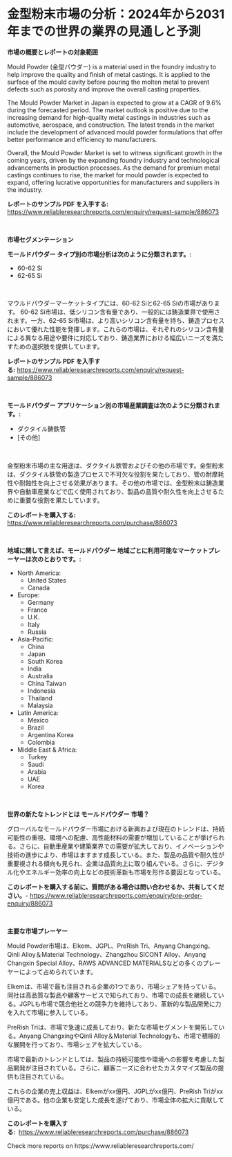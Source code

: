 <p><h1>金型粉末市場の分析：2024年から2031年までの世界の業界の見通しと予測</h1></p><p><strong>市場の概要とレポートの対象範囲</strong></p>
<p><p>Mould Powder (金型パウダー) is a material used in the foundry industry to help improve the quality and finish of metal castings. It is applied to the surface of the mould cavity before pouring the molten metal to prevent defects such as porosity and improve the overall casting properties.</p><p>The Mould Powder Market in Japan is expected to grow at a CAGR of 9.6% during the forecasted period. The market outlook is positive due to the increasing demand for high-quality metal castings in industries such as automotive, aerospace, and construction. The latest trends in the market include the development of advanced mould powder formulations that offer better performance and efficiency to manufacturers.</p><p>Overall, the Mould Powder Market is set to witness significant growth in the coming years, driven by the expanding foundry industry and technological advancements in production processes. As the demand for premium metal castings continues to rise, the market for mould powder is expected to expand, offering lucrative opportunities for manufacturers and suppliers in the industry.</p></p>
<p><strong>レポートのサンプル PDF を入手する:</strong> <a href="https://www.reliableresearchreports.com/enquiry/request-sample/886073">https://www.reliableresearchreports.com/enquiry/request-sample/886073</a></p>
<p>&nbsp;</p>
<p><strong>市場セグメンテーション</strong></p>
<p><strong>モールドパウダー タイプ別の市場分析は次のように分類されます。:</strong></p>
<p><ul><li>60-62 Si</li><li>62-65 Si</li></ul></p>
<p>&nbsp;</p>
<p><p>マウルドパウダーマーケットタイプには、60-62 Siと62-65 Siの市場があります。 60-62 Si市場は、低シリコン含有量であり、一般的には鋳造業界で使用されます。一方、62-65 Si市場は、より高いシリコン含有量を持ち、鋳造プロセスにおいて優れた性能を発揮します。これらの市場は、それぞれのシリコン含有量による異なる用途や要件に対応しており、鋳造業界における幅広いニーズを満たすための選択肢を提供しています。</p></p>
<p><strong>レポートのサンプル PDF を入手する:</strong>&nbsp;<a href="https://www.reliableresearchreports.com/enquiry/request-sample/886073">https://www.reliableresearchreports.com/enquiry/request-sample/886073</a></p>
<p>&nbsp;</p>
<p><strong> モールドパウダー アプリケーション別の市場産業調査は次のように分類されます。:</strong></p>
<p><ul><li>ダクタイル鋳鉄管</li><li>[その他]</li></ul></p>
<p>&nbsp;</p>
<p><p>金型粉末市場の主な用途は、ダクタイル鉄管およびその他の市場です。金型粉末は、ダクタイル鉄管の製造プロセスで不可欠な役割を果たしており、管の耐摩耗性や耐蝕性を向上させる効果があります。その他の市場では、金型粉末は鋳造業界や自動車産業などで広く使用されており、製品の品質や耐久性を向上させるために重要な役割を果たしています。</p></p>
<p><strong>このレポートを購入する:</strong>&nbsp; <a href="https://www.reliableresearchreports.com/purchase/886073">https://www.reliableresearchreports.com/purchase/886073</a></p>
<p>&nbsp;</p>
<p><strong>地域に関して言えば、モールドパウダー 地域ごとに利用可能なマーケットプレーヤーは次のとおりです。:</strong></p>
<p><ul>
    <li>
        North America:
        <ul>
            <li>United States</li>
            <li>Canada</li>
        </ul>
    </li>
    <li>
        Europe:
        <ul>
            <li>Germany</li>
            <li>France</li>
            <li>U.K.</li>
            <li>Italy</li>
            <li>Russia</li>
        </ul>
    </li>
    <li>
        Asia-Pacific:
        <ul>
            <li>China</li>
            <li>Japan</li>
            <li>South Korea</li>
            <li>India</li>
            <li>Australia</li>
            <li>China Taiwan</li>
            <li>Indonesia</li>
            <li>Thailand</li>
            <li>Malaysia</li>
        </ul>
    </li>
    <li>
        Latin America:
        <ul>
            <li>Mexico</li>
            <li>Brazil</li>
            <li>Argentina Korea</li>
            <li>Colombia</li>
        </ul>
    </li>
    <li>
        Middle East & Africa:
        <ul>
            <li>Turkey</li>
            <li>Saudi</li>
            <li>Arabia</li>
            <li>UAE</li>
            <li>Korea</li>
        </ul>
    </li>
    </ul></p>
<p>&nbsp;</p>
<p><strong>世界の新たなトレンドとは モールドパウダー 市場？</strong></p>
<p><p>グローバルなモールドパウダー市場における新興および現在のトレンドは、持続可能性の重視、環境への配慮、高性能材料の需要が増加していることが挙げられる。さらに、自動車産業や建築業界での需要が拡大しており、イノベーションや技術の進歩により、市場はますます成長している。また、製品の品質や耐久性が重要視される傾向も見られ、企業は品質向上に取り組んでいる。さらに、デジタル化やエネルギー効率の向上などの技術革新も市場を形作る要因となっている。</p></p>
<p><strong>このレポートを購入する前に、質問がある場合は問い合わせるか、共有してください。</strong>- <a href="https://www.reliableresearchreports.com/enquiry/pre-order-enquiry/886073">https://www.reliableresearchreports.com/enquiry/pre-order-enquiry/886073</a></p>
<p>&nbsp;</p>
<p><strong>主要な市場プレーヤー</strong></p>
<p><p>Mould Powder市場は、Elkem、JGPL、PreRish Tri、Anyang Changxing、Qinli Alloy＆Material Technology、Zhangzhou SICONT Alloy、Anyang Changxin Special Alloy、RAWS ADVANCED MATERIALSなどの多くのプレーヤーによって占められています。</p><p>Elkemは、市場で最も注目される企業の1つであり、市場シェアを持っている。同社は高品質な製品や顧客サービスで知られており、市場での成長を継続している。JGPLも市場で競合他社との競争力を維持しており、革新的な製品開発に力を入れて市場に参入している。</p><p>PreRish Triは、市場で急速に成長しており、新たな市場セグメントを開拓している。Anyang ChangxingやQinli Alloy＆Material Technologyも、市場で積極的な展開を行っており、市場シェアを拡大している。</p><p>市場で最新のトレンドとしては、製品の持続可能性や環境への影響を考慮した製品開発が注目されている。さらに、顧客ニーズに合わせたカスタマイズ製品の提供も注目されている。</p><p>これらの企業の売上収益は、Elkemがxx億円、JGPLがxx億円、PreRish Triがxx億円である。他の企業も安定した成長を遂げており、市場全体の拡大に貢献している。</p></p>
<p><strong>このレポートを購入する:</strong>&nbsp;&nbsp;<a href="https://www.reliableresearchreports.com/purchase/886073">https://www.reliableresearchreports.com/purchase/886073</a></p>
<p>Check more reports on https://www.reliableresearchreports.com/</p>